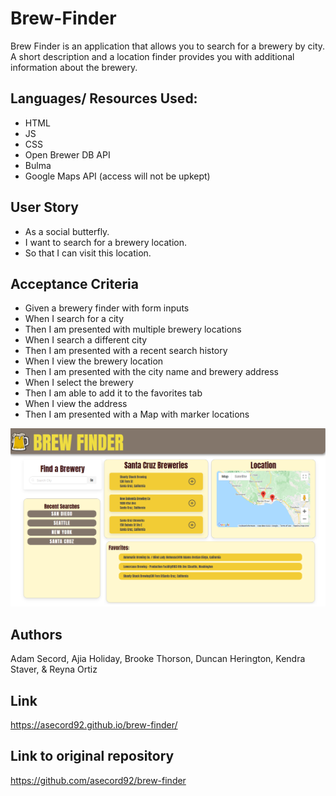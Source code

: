 # Brew-Finder
Brew Finder is an application that allows you to search for a brewery by city. A short description and a location finder provides you with additional information about the brewery. 

## Languages/ Resources Used:
* HTML
* JS
* CSS
* Open Brewer DB API
* Bulma
* Google Maps API (access will not be upkept)

## User Story
* As a social butterfly.
* I want to search for a brewery location.
* So that I can visit this location.

## Acceptance Criteria

* Given a brewery finder with form inputs 
* When I search for a city
* Then I am presented with multiple brewery locations
* When I search a different city 
* Then I am presented with a recent search history
* When I view the brewery location
* Then I am presented with the city name and brewery address 
* When I select the brewery 
* Then I am able to add it to the favorites tab
* When I view the address 
* Then I am presented with a Map with marker locations

![ScreenShot](./assets/images/brew-finder-screenshot.png)

## Authors 
Adam Secord, Ajia Holiday, Brooke Thorson, Duncan Herington, Kendra Staver, & Reyna Ortiz


## Link 

https://asecord92.github.io/brew-finder/

## Link to original repository
https://github.com/asecord92/brew-finder
